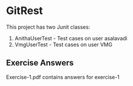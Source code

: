 # GitRest
This project has two Junit classes:
 1) AnithaUserTest - Test cases on user asalavadi
 2) VmgUserTest - Test cases on user VMG
 
## Exercise Answers
 Exercise-1.pdf contains answers for exercise-1
